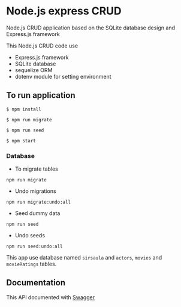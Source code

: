 # Node.js express CRUD

Node.js CRUD application based on the SQLite database design and Express.js framework

This Node.js CRUD code use

- Express.js framework
- SQLite database
- sequelize ORM
- dotenv module for setting environment

## To run application

```
$ npm install

$ npm run migrate

$ npm run seed

$ npm start
```

### Database

- To migrate tables

```
npm run migrate
```

- Undo migrations

```
npm run migrate:undo:all
```

- Seed dummy data

```
npm run seed
```

- Undo seeds

```
npm run seed:undo:all
```

This app use database named `sirsaula` and `actors`, `movies` and `movieRatings` tables.

## Documentation

This API documented with [Swagger](http://localhost:8080/api-docs)
